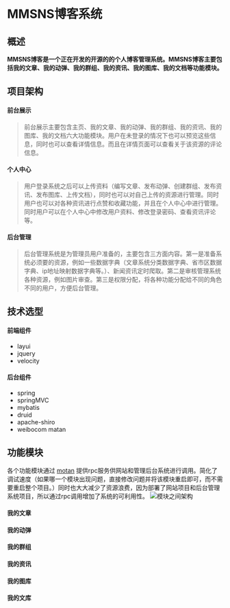 # MMSNS博客系统

## 概述  
**MMSNS博客是一个正在开发的开源的的个人博客管理系统。MMSNS博客主要包括我的文章、我的动弹、我的群组、我的资讯、我的图库、我的文档等功能模块。**


## 项目架构
#### 前台展示
> 前台展示主要包含主页、我的文章、我的动弹、我的群组、我的资讯、我的图库、我的文档六大功能模块。用户在未登录的情况下也可以预览这些信息，同时也可以查看详情信息。而且在详情页面可以查看关于该资源的评论信息。  


#### 个人中心
>  用户登录系统之后可以上传资料（编写文章、发布动弹、创建群组、发布资讯、发布图库、上传文档），同时也可以对自己上传的资源进行管理。同时用户也可以对各种资讯进行点赞和收藏功能，并且在个人中心中进行管理。同时用户可以在个人中心中修改用户资料、修改登录密码、查看资讯评论等。

#### 后台管理
> 后台管理系统是为管理员用户准备的，主要包含三方面内容。第一是准备系统必须要的资源，例如一些数据字典（文章系统分类数据字典、省市区数据字典、ip地址映射数据字典等。）、新闻资讯定时爬取。第二是审核管理系统各种资源，例如图片审查。第三是权限分配，将各种功能分配给不同的角色不同的用户，方便后台管理。


## 技术选型
#### 前端组件
- layui
- jquery
- velocity

#### 后台组件
- spring
- springMVC
- mybatis
- druid
- apache-shiro 
- weibocom matan

## 功能模块
各个功能模块通过 [motan](https://github.com/weibocom/motan) 提供rpc服务供网站和管理后台系统进行调用。简化了调试速度（如果哪一个模块出现问题，直接修改问题并将该模块重启即可，而不需要重启整个项目。）同时也大大减少了资源浪费，因为部署了网站项目和后台管理系统项目，所以通过rpc调用增加了系统的可利用性。
![模块之间架构](https://note.youdao.com/yws/api/personal/file/EF74A60F285C42DA90B1FA46AB2D23AC?method=download&shareKey=1d15fcdb8163202b6eb3a4db9dad915b)
#### 我的文章
#### 我的动弹
#### 我的群组
#### 我的资讯
#### 我的图库
#### 我的文库